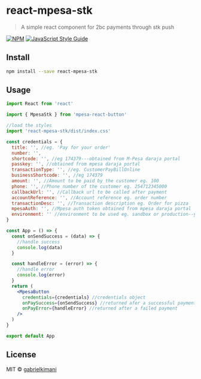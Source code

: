 # react-mpesa-stk

>  A simple react component for 2bc payments through stk push

[![NPM](https://img.shields.io/npm/v/react-mpesa-stk.svg)](https://www.npmjs.com/package/react-mpesa-stk) [![JavaScript Style Guide](https://img.shields.io/badge/code_style-standard-brightgreen.svg)](https://standardjs.com)

## Install

```bash
npm install --save react-mpesa-stk
```

## Usage

```jsx
import React from 'react'

import { MpesaStk } from 'mpesa-react-button'

//load the styles
import 'react-mpesa-stk/dist/index.css'

const credentials = {
  title: '', //eg. 'Pay for your order'
  number: '',
  shortcode: '', //eg 174379---obtained from M-Pesa daraja portal
  passkey: '', //obtained from mpesa daraja portal
  transactionType: '', //eg. CustomerPayBillOnline
  businessShortcode: '', //eg 174379
  amount: '', //Amount to be paid by the customer eg. 100
  phone: '', //Phone number of the customer eg. 254712345000
  callbackUrl: '', //Callback url to be called after payment
  accountReference: '', //Account reference eg. order number
  transactionDesc: '', //Transaction description eg. Order for pizza
  mpesaAuth: '', //Mpesa auth token obtained from mpesa daraja portal
  environment: '' //environment to be used eg. sandbox or production--you can use sandbox for testing
}

const App = () => {
  const onSendSuccess = (data) => {
    //handle success
    console.log(data)
  }

  const handleError = (error) => {
    //handle error
    console.log(error)
  }
  return (
    <MpesaButton
      credentials={credentials} //credentials object
      onPaySuccess={onSendSuccess} //returned afer a successful payment
      onPayError={handleError} //returned after a failed payment
    />
  )
}

export default App
```


## License

MIT © [gabrielkimani](https://github.com/gabrielkimani)
